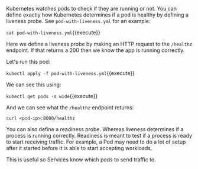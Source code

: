 Kubernetes watches pods to check if they are running or not. You can define exactly how Kubernetes determines if a pod is healthy by defining a liveness probe. See `pod-with-liveness.yml` for an example:

`cat pod-with-liveness.yml`{{execute}}

Here we define a liveness probe by making an HTTP request to the `/healthz` endpoint. If that returns a 200 then we know the app is running correctly.

Let's run this pod:

`kubectl apply -f pod-with-liveness.yml`{{execute}}

We can see this using:

`kubectl get pods -o wide`{{execute}}

And we can see what the `/healthz` endpoint returns:

`curl <pod-ip>:8080/healthz`

You can also define a readiness probe. Whereas liveness determines if a process is running correctly. Readiness is meant to test if a process is ready to start receiving traffic. For example, a Pod may need to do a lot of setup after it started before it is able to start accepting workloads.

This is useful so Services know which pods to send traffic to.

